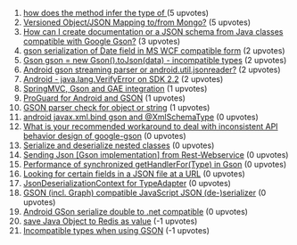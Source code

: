 1. [how does the method infer the type of <T>](http://stackoverflow.com/questions/1) (5 upvotes)  
2. [Versioned Object/JSON Mapping to/from Mongo?](http://stackoverflow.com/questions/1) (5 upvotes)  
3. [How can I create documentation or a JSON schema from Java classes compatible with Google Gson?](http://stackoverflow.com/questions/1) (3 upvotes)  
4. [gson serialization of Date field in MS WCF compatible form](http://stackoverflow.com/questions/1) (2 upvotes)  
5. [Gson gson = new Gson().toJson(data) - incompatible types](http://stackoverflow.com/questions/1) (2 upvotes)  
6. [Android gson streaming parser or android.util.jsonreader?](http://stackoverflow.com/questions/1) (2 upvotes)  
7. [Android - java.lang.VerifyError on SDK 2.2](http://stackoverflow.com/questions/1) (2 upvotes)  
8. [SpringMVC, Gson and GAE integration](http://stackoverflow.com/questions/1) (1 upvotes)  
9. [ProGuard for Android and GSON](http://stackoverflow.com/questions/1) (1 upvotes)  
10. [GSON parser check for object or string](http://stackoverflow.com/questions/1) (1 upvotes)  
11. [android javax.xml.bind gson and @XmlSchemaType](http://stackoverflow.com/questions/1) (0 upvotes)  
12. [What is your recommended workaround to deal with inconsistent API behavior design of google-gson](http://stackoverflow.com/questions/1) (0 upvotes)  
13. [Serialize and deserialize nested classes](http://stackoverflow.com/questions/1) (0 upvotes)  
14. [Sending Json [Gson implementation] from Rest-Webservice](http://stackoverflow.com/questions/1) (0 upvotes)  
15. [Performance of synchronized getHandlerFor(Type) in Gson](http://stackoverflow.com/questions/1) (0 upvotes)  
16. [Looking for certain fields in a JSON file at a URL](http://stackoverflow.com/questions/1) (0 upvotes)  
17. [JsonDeserializationContext for TypeAdapter<T>](http://stackoverflow.com/questions/1) (0 upvotes)  
18. [GSON (incl. Graph) compatible JavaScript JSON (de-)serializer](http://stackoverflow.com/questions/1) (0 upvotes)  
19. [Android GSon serialize double to .net compatible](http://stackoverflow.com/questions/1) (0 upvotes)  
20. [save Java Object to Redis as value](http://stackoverflow.com/questions/1) (-1 upvotes)  
21. [Incompatible types when using GSON](http://stackoverflow.com/questions/1) (-1 upvotes)  
